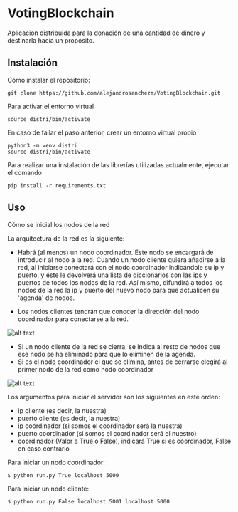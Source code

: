 # VotingBlockchain

Aplicación distribuida para la donación de una cantidad de dinero y destinarla hacia un propósito.

## Instalación

Cómo instalar el repositorio:

    git clone https://github.com/alejandrosanchezm/VotingBlockchain.git

Para activar el entorno virtual

    source distri/bin/activate

En caso de fallar el paso anterior, crear un entorno virtual propio

    python3 -m venv distri
    source distri/bin/activate

Para realizar una instalación de las librerías utilizadas actualmente, ejecutar el comando

    pip install -r requirements.txt

## Uso
Cómo se inicial los nodos de la red

La arquitectura de la red es la siguiente:

- Habrá (al menos) un nodo coordinador. Este nodo se encargará de introducir al nodo a la red.
Cuando un nodo cliente quiera añadirse a la red, al iniciarse conectará con el nodo coordinador indicándole su ip y puerto, y éste
le devolverá una lista de diccionarios con las ips y puertos de todos los nodos de la red.
Así mismo, difundirá a todos los nodos de la red la ip y puerto del nuevo nodo para que actualicen su 'agenda' de nodos.

- Los nodos clientes tendrán que conocer la dirección del nodo coordinador para conectarse a la red.

![alt text](https://raw.githubusercontent.com/alejandrosanchezm/VotingBlockchain/master/imgs/Esquema1.png)

- Si un nodo cliente de la red se cierra, se indica al resto de nodos que ese nodo se ha eliminado para que lo eliminen de la agenda.
- Si es el nodo coordinador el que se elimina, antes de cerrarse elegirá al primer nodo de la red como nodo coordinador

![alt text](https://raw.githubusercontent.com/alejandrosanchezm/VotingBlockchain/master/imgs/Esquema2.png)

Los argumentos para iniciar el servidor son los siguientes en este orden:
- ip cliente (es decir, la nuestra)
- puerto cliente (es decir, la nuestra)
- ip coordinador (si somos el coordinador será la nuestra)
- puerto coordinador (si somos el coordinador será el nuestro)
- coordinador (Valor a True o False), indicará True si es coordinador, False en caso contrario

Para iniciar un nodo coordinador:
  
    $ python run.py True localhost 5000
 
Para iniciar un nodo cliente:
  
    $ python run.py False localhost 5001 localhost 5000
